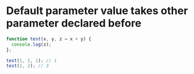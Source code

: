 # Default parameter value takes other parameter declared before

```js
function test(x, y, z = x + y) {
  console.log(z);
};

test(1, 1, 1); // 1
test(1, 2); // 3
```
